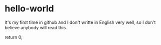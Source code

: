 # hello-world

It's my first time in github and I don't writte in English very well, so I don't believe anybody will read this.

return 0;
